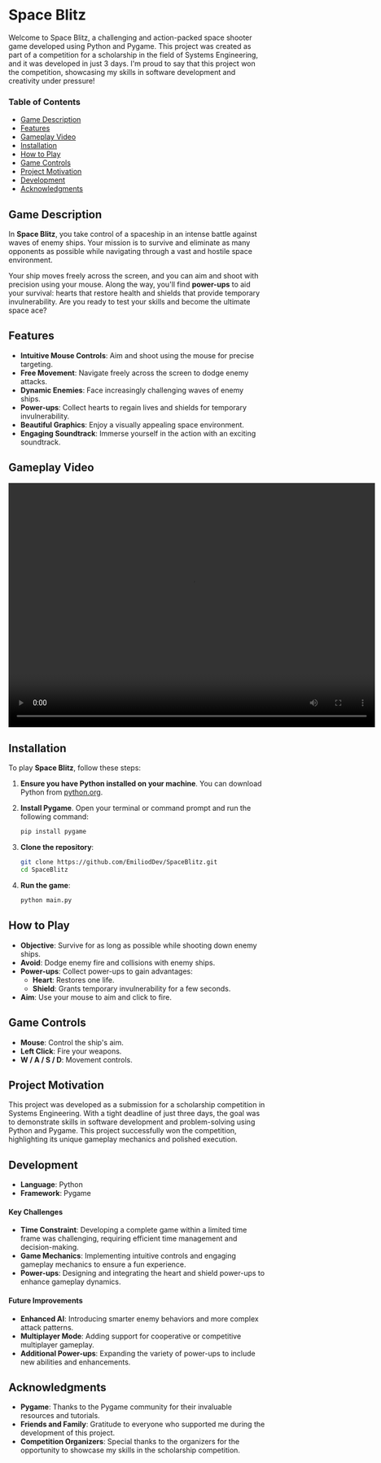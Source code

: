 # Space Blitz

Welcome to Space Blitz, a challenging and action-packed space shooter game developed using Python and Pygame. This project was created as part of a competition for a scholarship in the field of Systems Engineering, and it was developed in just 3 days. I'm proud to say that this project won the competition, showcasing my skills in software development and creativity under pressure!

### Table of Contents

- [Game Description](#game-description)
- [Features](#features)
- [Gameplay Video](#gameplay-video)
- [Installation](#installation)
- [How to Play](#how-to-play)
- [Game Controls](#game-controls)
- [Project Motivation](#project-motivation)
- [Development](#development)
- [Acknowledgments](#acknowledgments)

## Game Description

In **Space Blitz**, you take control of a spaceship in an intense battle against waves of enemy ships. Your mission is to survive and eliminate as many opponents as possible while navigating through a vast and hostile space environment.

Your ship moves freely across the screen, and you can aim and shoot with precision using your mouse. Along the way, you'll find **power-ups** to aid your survival: hearts that restore health and shields that provide temporary invulnerability. Are you ready to test your skills and become the ultimate space ace?

## Features

- **Intuitive Mouse Controls**: Aim and shoot using the mouse for precise targeting.
- **Free Movement**: Navigate freely across the screen to dodge enemy attacks.
- **Dynamic Enemies**: Face increasingly challenging waves of enemy ships.
- **Power-ups**: Collect hearts to regain lives and shields for temporary invulnerability.
- **Beautiful Graphics**: Enjoy a visually appealing space environment.
- **Engaging Soundtrack**: Immerse yourself in the action with an exciting soundtrack.

## Gameplay Video

<video width="720" height="480" controls>
  <source src="./media/gameplay.mp4" type="video/mp4">
  Your browser does not support the video tag.
</video>

## Installation

To play **Space Blitz**, follow these steps:

1. **Ensure you have Python installed on your machine**. You can download Python from [python.org](https://www.python.org/).

2. **Install Pygame**. Open your terminal or command prompt and run the following command:

    ```bash
    pip install pygame
    ```

3. **Clone the repository**:

    ```bash
    git clone https://github.com/EmiliodDev/SpaceBlitz.git
    cd SpaceBlitz
    ```

4. **Run the game**:

    ```bash
    python main.py
    ```

## How to Play

- **Objective**: Survive for as long as possible while shooting down enemy ships.
- **Avoid**: Dodge enemy fire and collisions with enemy ships.
- **Power-ups**: Collect power-ups to gain advantages:
    - **Heart**: Restores one life.
    - **Shield**: Grants temporary invulnerability for a few seconds.
- **Aim**: Use your mouse to aim and click to fire.

## Game Controls

- **Mouse**: Control the ship's aim.
- **Left Click**: Fire your weapons.
- **W / A / S / D**: Movement controls.

## Project Motivation

This project was developed as a submission for a scholarship competition in Systems Engineering. With a tight deadline of just three days, the goal was to demonstrate skills in software development and problem-solving using Python and Pygame. This project successfully won the competition, highlighting its unique gameplay mechanics and polished execution.

## Development

- **Language**: Python
- **Framework**: Pygame

#### Key Challenges

- **Time Constraint**: Developing a complete game within a limited time frame was challenging, requiring efficient time management and decision-making.
- **Game Mechanics**: Implementing intuitive controls and engaging gameplay mechanics to ensure a fun experience.
- **Power-ups**: Designing and integrating the heart and shield power-ups to enhance gameplay dynamics.

#### Future Improvements

- **Enhanced AI**: Introducing smarter enemy behaviors and more complex attack patterns.
- **Multiplayer Mode**: Adding support for cooperative or competitive multiplayer gameplay.
- **Additional Power-ups**: Expanding the variety of power-ups to include new abilities and enhancements.

## Acknowledgments

- **Pygame**: Thanks to the Pygame community for their invaluable resources and tutorials.
- **Friends and Family**: Gratitude to everyone who supported me during the development of this project.
- **Competition Organizers**: Special thanks to the organizers for the opportunity to showcase my skills in the scholarship competition.

